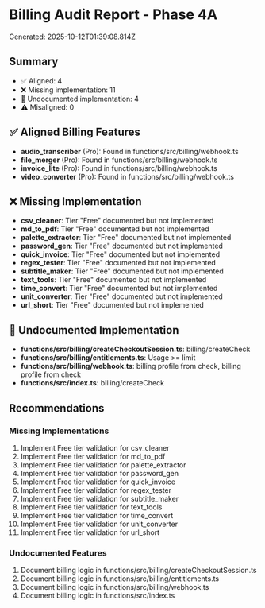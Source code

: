 # Billing Audit Report - Phase 4A

Generated: 2025-10-12T01:39:08.814Z

## Summary
- ✅ Aligned: 4
- ❌ Missing implementation: 11
- 📝 Undocumented implementation: 4
- ⚠️ Misaligned: 0

## ✅ Aligned Billing Features

- **audio_transcriber** (Pro): Found in functions/src/billing/webhook.ts
- **file_merger** (Pro): Found in functions/src/billing/webhook.ts
- **invoice_lite** (Pro): Found in functions/src/billing/webhook.ts
- **video_converter** (Pro): Found in functions/src/billing/webhook.ts

## ❌ Missing Implementation

- **csv_cleaner**: Tier "Free" documented but not implemented
- **md_to_pdf**: Tier "Free" documented but not implemented
- **palette_extractor**: Tier "Free" documented but not implemented
- **password_gen**: Tier "Free" documented but not implemented
- **quick_invoice**: Tier "Free" documented but not implemented
- **regex_tester**: Tier "Free" documented but not implemented
- **subtitle_maker**: Tier "Free" documented but not implemented
- **text_tools**: Tier "Free" documented but not implemented
- **time_convert**: Tier "Free" documented but not implemented
- **unit_converter**: Tier "Free" documented but not implemented
- **url_short**: Tier "Free" documented but not implemented

## 📝 Undocumented Implementation

- **functions/src/billing/createCheckoutSession.ts**: billing/createCheck
- **functions/src/billing/entitlements.ts**: Usage >= limit
- **functions/src/billing/webhook.ts**: billing profile from check, billing profile from check
- **functions/src/index.ts**: billing/createCheck

## Recommendations

### Missing Implementations

1. Implement Free tier validation for csv_cleaner
1. Implement Free tier validation for md_to_pdf
1. Implement Free tier validation for palette_extractor
1. Implement Free tier validation for password_gen
1. Implement Free tier validation for quick_invoice
1. Implement Free tier validation for regex_tester
1. Implement Free tier validation for subtitle_maker
1. Implement Free tier validation for text_tools
1. Implement Free tier validation for time_convert
1. Implement Free tier validation for unit_converter
1. Implement Free tier validation for url_short

### Undocumented Features

1. Document billing logic in functions/src/billing/createCheckoutSession.ts
1. Document billing logic in functions/src/billing/entitlements.ts
1. Document billing logic in functions/src/billing/webhook.ts
1. Document billing logic in functions/src/index.ts
